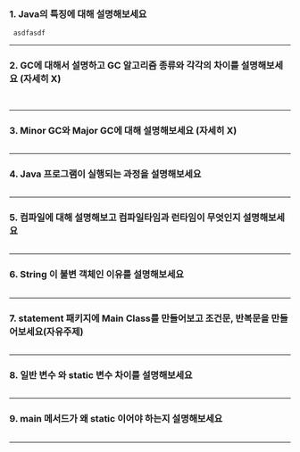 ### 1. Java의 특징에 대해 설명해보세요
~~~
 asdfasdf
~~~
--- 

### 2. GC에 대해서 설명하고 GC 알고리즘 종류와 각각의 차이를 설명해보세요 (자세히 X)
~~~
 
~~~
--- 

### 3. Minor GC와 Major GC에 대해 설명해보세요 (자세히 X)
~~~

~~~
--- 

### 4. Java 프로그램이 실행되는 과정을 설명해보세요
~~~

~~~
---

### 5. 컴파일에 대해 설명해보고 컴파일타임과 런타임이 무엇인지 설명해보세요
~~~

~~~
---

### 6. String 이 불변 객체인 이유를 설명해보세요
~~~

~~~
---

### 7. statement 패키지에 Main Class를 만들어보고 조건문, 반복문을 만들어보세요(자유주제)
~~~

~~~
---


### 8. 일반 변수 와 static 변수 차이를 설명해보세요 
~~~

~~~
---

### 9. main 메서드가 왜 static 이어야 하는지 설명해보세요
~~~

~~~
---
